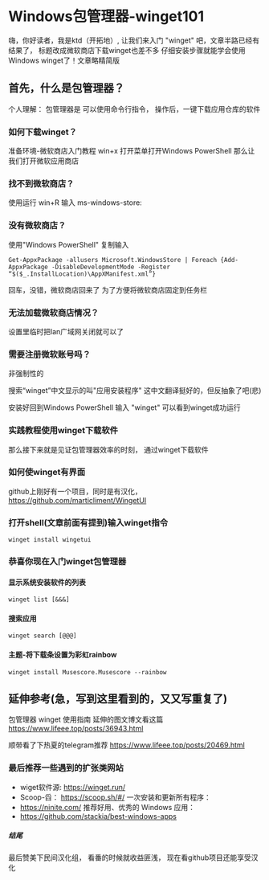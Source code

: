 # Windows包管理器-winget101

嗨，你好读者，我是ktd（开拓地）,
让我们来入门 "winget" 吧，文章半路已经有结果了，
标题改成微软商店下载winget也差不多
仔细安装步骤就能学会使用Windows winget了！文章略精简版

## 首先，什么是包管理器？
个人理解：
包管理器是
可以使用命令行指令，
操作后，一键下载应用仓库的软件

### 如何下载winget？
准备环境-微软商店入门教程
win+x 打开菜单打开Windows PowerShell
那么让我们打开微软应用商店

### 找不到微软商店？
使用运行 <ktd> win+R<ktb> 输入
    ms-windows-store:


### 没有微软商店？
使用"Windows PowerShell" 复制输入

    Get-AppxPackage -allusers Microsoft.WindowsStore | Foreach {Add-AppxPackage -DisableDevelopmentMode -Register “$($_.InstallLocation)\AppXManifest.xml”}


回车，没错，微软商店回来了
为了方便将微软商店固定到任务栏

### 无法加载微软商店情况？
设置里临时把lan广域网关闭就可以了

### 需要注册微软账号吗？
非强制性的


搜索“winget”中文显示的叫"应用安装程序"
这中文翻译挺好的，但反抽象了吧(悲)

安装好回到Windows PowerShell
输入 "winget"
可以看到winget成功运行




### 实践教程使用winget下载软件
那么接下来就是见证包管理器效率的时刻，
通过winget下载软件

### 如何使winget有界面
github上刚好有一个项目，同时是有汉化，
    https://github.com/marticliment/WingetUI


### 打开shell(文章前面有提到)输入winget指令
    winget install wingetui

### 恭喜你现在入门winget包管理器


#### 显示系统安装软件的列表
    winget list [&&&]

#### 搜索应用
    winget search [@@@]

#### 主题-将下载条设置为彩虹rainbow
    winget install Musescore.Musescore --rainbow


## 延伸参考(急，写到这里看到的，又又写重复了)
包管理器 winget 使用指南
延伸的图文博文看这篇
<https://www.lifeee.top/posts/36943.html>

顺带看了下热夏的telegram推荐
<https://www.lifeee.top/posts/20469.html>




### 最后推荐一些遇到的扩张类网站

* wiget软件源:
https://winget.run/
* Scoop-舀：
https://scoop.sh/#/
一次安装和更新所有程序：
* https://ninite.com/
推荐好用、优秀的 Windows 应用：
* https://github.com/stackia/best-windows-apps

##### 结尾
最后赞美下民间汉化组，
看番的时候就收益匪浅，
现在看github项目还能享受汉化









